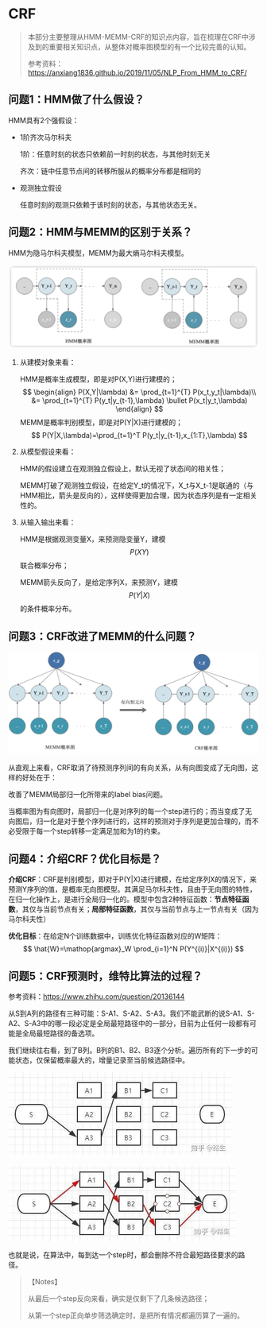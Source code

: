 # CRF

> 本部分主要整理从HMM-MEMM-CRF的知识点内容，旨在梳理在CRF中涉及到的重要相关知识点，从整体对概率图模型的有一个比较完善的认知。
>
> 参考资料：https://anxiang1836.github.io/2019/11/05/NLP_From_HMM_to_CRF/

## 问题1：HMM做了什么假设？

HMM具有2个强假设：

- 1阶齐次马尔科夫

  1阶：任意时刻的状态只依赖前一时刻的状态，与其他时刻无关

  齐次：链中任意节点间的转移所服从的概率分布都是相同的

- 观测独立假设

  任意时刻的观测只依赖于该时刻的状态，与其他状态无关。

## 问题2：HMM与MEMM的区别于关系？

HMM为隐马尔科夫模型，MEMM为最大熵马尔科夫模型。

![](https://raw.githubusercontent.com/anxiang1836/FigureBed/master/img/20200311231914.png)

1. 从建模对象来看：

   HMM是概率生成模型，即是对P(X,Y)进行建模的；
   $$
   \begin{align}
   	P(X,Y|\lambda) &= \prod_{t=1}^{T} P(x_t,y_t|\lambda)\\
   	               &= \prod_{t=1}^{T} P(y_t|y_{t-1},\lambda) \bullet 
   	                                  P(x_t|y_t,\lambda)
   \end{align}
   $$
   MEMM是概率判别模型，即是对P(Y|X)进行建模的；
   $$
   P(Y|X,\lambda)=\prod_{t=1}^T P(y_t|y_{t-1},x_{1:T},\lambda)
   $$
   
2. 从模型假设来看：

   HMM的假设建立在观测独立假设上，默认无视了状态间的相关性；

   MEMM打破了观测独立假设，在给定Y_t的情况下，X_t与X_t-1是联通的（与HMM相比，箭头是反向的），这样使得更加合理，因为状态序列是有一定相关性的。

3. 从输入输出来看：

   HMM是根据观测变量X，来预测隐变量Y，建模$$P(XY)$$联合概率分布；

   MEMM箭头反向了，是给定序列X，来预测Y，建模$$P(Y|X)$$的条件概率分布。

## 问题3：CRF改进了MEMM的什么问题？

<img src="https://raw.githubusercontent.com/anxiang1836/FigureBed/master/img/MEMM_CRF.png" style="zoom:50%;" />

从直观上来看，CRF取消了待预测序列间的有向关系，从有向图变成了无向图，这样的好处在于：

改善了MEMM局部归一化所带来的label bias问题。

当概率图为有向图时，局部归一化是对序列的每一个step进行的；而当变成了无向图后，归一化是对于整个序列进行的，这样的预测对于序列是更加合理的，而不必受限于每一个step转移一定满足加和为1的约束。

## 问题4：介绍CRF？优化目标是？

**介绍CRF**：CRF是判别模型，即对于P(Y|X)进行建模，在给定序列X的情况下，来预测Y序列的值，是概率无向图模型。其满足马尔科夫性，且由于无向图的特性，在归一化操作上，是进行全局归一化的。模型中包含2种特征函数：**节点特征函数**，其仅与当前节点有关；**局部特征函数**，其仅与当前节点与上一节点有关（因为马尔科夫性）

**优化目标**：在给定N个训练数据中，训练优化特征函数对应的W矩阵：
$$
\hat{W}=\mathop{argmax}_W \prod_{i=1}^N P(Y^{(i)}|X^{(i)})
$$

## 问题5：CRF预测时，维特比算法的过程？

参考资料：https://www.zhihu.com/question/20136144

从S到A列的路径有三种可能：S-A1、S-A2、S-A3。我们不能武断的说S-A1、S-A2、S-A3中的哪一段必定是全局最短路径中的一部分，目前为止任何一段都有可能是全局最短路径的备选项。

我们继续往右看，到了B列。B列的B1、B2、B3逐个分析。遍历所有的下一步的可能状态，仅保留概率最大的，增量记录至当前候选路径中。

![](https://raw.githubusercontent.com/anxiang1836/FigureBed/master/img/20200311230718.png)

![](https://raw.githubusercontent.com/anxiang1836/FigureBed/master/img/20200311230644.png)

也就是说，在算法中，每到达一个step时，都会删除不符合最短路径要求的路径。

> 【Notes】
>
> 从最后一个step反向来看，确实是仅剩下了几条候选路径；
>
> 从第一个step正向单步筛选确定时，是把所有情况都遍历算了一遍的。

